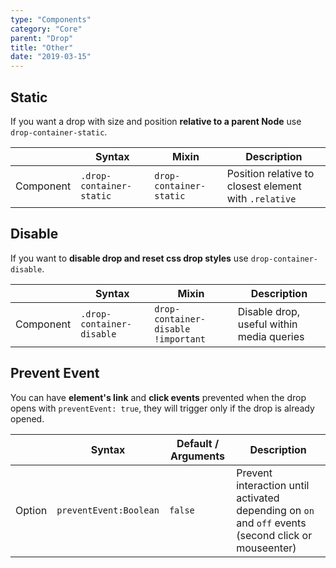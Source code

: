 ```yaml
---
type: "Components"
category: "Core"
parent: "Drop"
title: "Other"
date: "2019-03-15"
---
```


## Static

If you want a drop with size and position **relative to a parent Node** use `drop-container-static`.

<div class="table-scroll">

|                         | Syntax                                     | Mixin                         | Description                   |
| ----------------------- | ----------------------------------------- | ----------------------------- | ----------------------------- |
| Component                  | `.drop-container-static`                | `drop-container-static`        | Position relative to closest element with `.relative`    

</div>

<demo>
  <demovanilla src="vanilla/components/core/drop/static">
  </demovanilla>
</demo>

## Disable

If you want to **disable drop and reset css drop styles** use `drop-container-disable`.

<div class="table-scroll">

|                         | Syntax                                     | Mixin                         | Description                   |
| ----------------------- | ----------------------------------------- | ----------------------------- | ----------------------------- |
| Component                  | `.drop-container-disable`                | `drop-container-disable !important`        | Disable drop, useful within media queries            |

</div>

<demo>
  <demovanilla src="vanilla/components/core/drop/disable">
  </demovanilla>
</demo>

## Prevent Event

You can have **element's link** and **click events** prevented when the drop opens with `preventEvent: true`, they will trigger only if the drop is already opened.

<div class="table-scroll">

|                         | Syntax                                    | Default / Arguments                       | Description                   |
| ----------------------- | ----------------------------------------- | ----------------------------- | ----------------------------- |
| Option                  | `preventEvent:Boolean`                          | `false`        | Prevent interaction until activated depending on `on` and `off` events (second click or mouseenter)            |

</div>

<demo>
  <demovanilla src="vanilla/components/core/drop/prevent-event">
  </demovanilla>
  <demovanilla src="vanilla/components/core/drop/prevent-event-hover">
  </demovanilla>
</demo>
